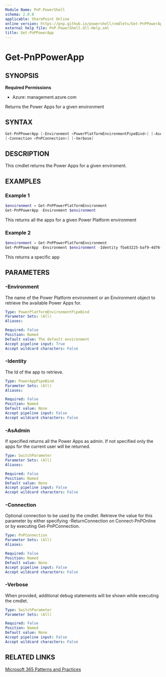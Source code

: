```yaml
---
Module Name: PnP.PowerShell
schema: 2.0.0
applicable: SharePoint Online
online version: https://pnp.github.io/powershell/cmdlets/Get-PnPPowerApp.html
external help file: PnP.PowerShell.dll-Help.xml
title: Get-PnPPowerApp
---
```

  
# Get-PnPPowerApp

## SYNOPSIS

**Required Permissions**

* Azure: management.azure.com

Returns the Power Apps for a given environment

## SYNTAX

```powershell
Get-PnPPowerApp [-Environment <PowerPlatformEnvironmentPipeBind>] [-AsAdmin] [-Identity <PowerAppPipeBind>] 
[-Connection <PnPConnection>] [-Verbose]
```

## DESCRIPTION
This cmdlet returns the Power Apps for a given enviroment.

## EXAMPLES

### Example 1
```powershell
$environment = Get-PnPPowerPlatformEnvironment
Get-PnPPowerApp -Environment $environment
```
This returns all the apps for a given Power Platform environment

### Example 2
```powershell
$environment = Get-PnPPowerPlatformEnvironment
Get-PnPPowerApp -Environment $environment -Identity fba63225-baf9-4d76-86a1-1b42c917a182
```
This returns a specific app

## PARAMETERS

### -Environment
The name of the Power Platform environment or an Environment object to retrieve the available Power Apps for.

```yaml
Type: PowerPlatformEnvironmentPipeBind
Parameter Sets: (All)
Aliases:

Required: False
Position: Named
Default value: The default environment
Accept pipeline input: True
Accept wildcard characters: False
```

### -Identity
The Id of the app to retrieve.

```yaml
Type: PowerAppPipeBind
Parameter Sets: (All)
Aliases:

Required: False
Position: Named
Default value: None
Accept pipeline input: False
Accept wildcard characters: False
```

### -AsAdmin
If specified returns all the Power Apps as admin. If not specified only the apps for the current user will be returned.

```yaml
Type: SwitchParameter
Parameter Sets: (All)
Aliases:

Required: False
Position: Named
Default value: None
Accept pipeline input: False
Accept wildcard characters: False
```

### -Connection
Optional connection to be used by the cmdlet.
Retrieve the value for this parameter by either specifying -ReturnConnection on Connect-PnPOnline or by executing Get-PnPConnection.

```yaml
Type: PnPConnection
Parameter Sets: (All)
Aliases:

Required: False
Position: Named
Default value: None
Accept pipeline input: False
Accept wildcard characters: False
```

### -Verbose
When provided, additional debug statements will be shown while executing the cmdlet.

```yaml
Type: SwitchParameter
Parameter Sets: (All)

Required: False
Position: Named
Default value: None
Accept pipeline input: False
Accept wildcard characters: False
```

## RELATED LINKS

[Microsoft 365 Patterns and Practices](https://aka.ms/m365pnp)